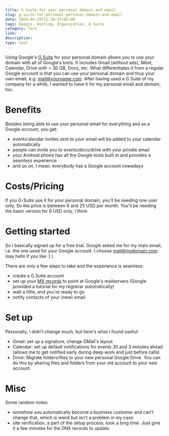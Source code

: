 ```yaml
---
title: G Suite for your personal domain and email
slug: g-suite-for-personal-personal-domain-and-email
date: 2020-04-29T12:38:37+02:00
tags: Google, Hosting, Organization, G Suite
category: Tech
link: 
description: 
type: text
---
```


Using Google's [G Suite](https://gsuite.google.com/) for your personal domain allows you to use your domain with all of Google's tools.
It includes Gmail (without ads), Meet, Calendar, Drive with > 30 GB, Docs, etc.
What differentiates it from a regular Google account is that you can use your personal domain and thus your own email, e.g. mail@yourname.com.
After having used a G Suite of my company for a while, I wanted to have it for my personal email and domain, too.
<!-- TEASER_END -->

# Benefits
Besides being able to use your personal email for everything and as a Google account, you get:

- event/calendar invites sent to your email will be added to your calendar automatically
- people can invite you to events/docs/drive with your private email
- your Android phone has all the Google tools built in and provides a seamless experience
- and so on, I mean, everybody has a Google account nowadays

# Costs/Pricing
If you G-Suite use it for your personal domain, you'll be needing one user only.
So the price is between 6 and 25 USD per month.
You'll be needing the basic version for 6 USD only, I think.

# Getting started
So I basically signed up for a free trial.
Google asked me for my main email, i.e. the one used for your Google account.
I choose mail@mydomain.com (say hello if you like :) ).

There are only a few steps to take and the experience is seamless:

- create a G Suite account
- set up your [MX records](https://en.wikipedia.org/wiki/MX_record) to point at Google's mailservers
  (Google provided a tutorial for my registrar automatically)
- wait a little, and you're ready to go
- notify contacts of your (new) email

# Set up
Personally, I didn't change much, but here's what I found useful:

- Gmail: set up a signature, change GMail's layout
- Calendar: set up default notifications for events 30 and 3 minutes ahead 
  (allows me to get notified early during deep work and just before calls)
- Drive: Migrate folders/files to your new personal Google Drive. 
  You can do this by sharing files and folders from your old account to your new account.

# Misc
Some random notes:

- somehow you automatically become a business customer and can't change that, which is weird but isn't a problem in my case
- site verification, a part of the setup process, took a long time. Just give it a few minutes for the DNS records to update.
